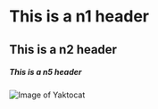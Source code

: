 # This is a n1 header
## This is a n2 header
##### This is a n5 header


![Image of Yaktocat](https://octodex.github.com/images/yaktocat.png)

